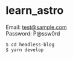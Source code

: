 # learn_astro

Email: test@sample.com  
Password: P@ssw0rd

```shell
$ cd headless-blog
$ yarn develop
```
